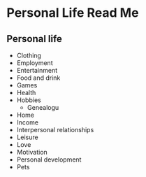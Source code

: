 # Personal Life Read Me


## Personal life
* Clothing
* Employment
* Entertainment
* Food and drink
* Games
* Health
* Hobbies
  * Genealogu
* Home
* Income
* Interpersonal relationships
* Leisure
* Love
* Motivation
* Personal development
* Pets